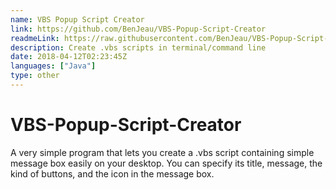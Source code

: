```yaml
---
name: VBS Popup Script Creator
link: https://github.com/BenJeau/VBS-Popup-Script-Creator
readmeLink: https://raw.githubusercontent.com/BenJeau/VBS-Popup-Script-Creator/master/README.md
description: Create .vbs scripts in terminal/command line
date: 2018-04-12T02:23:45Z
languages: ["Java"]
type: other
---
```


# VBS-Popup-Script-Creator
A very simple program that lets you create a .vbs script containing simple message box easily on your desktop. You can specify its title, message, the kind of buttons, and the icon in the message box.
